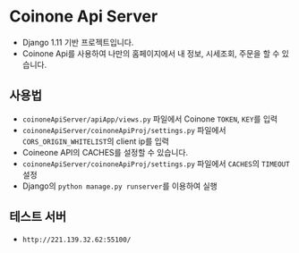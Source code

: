 # Coinone Api Server

- Django 1.11 기반 프로젝트입니다.
- Coinone Api를 사용하여 나만의 홈페이지에서 내 정보, 시세조회, 주문을 할 수 있습니다.

## 사용법

- `coinoneApiServer/apiApp/views.py` 파일에서 Coinone `TOKEN`, `KEY`를 입력
- `coinoneApiServer/coinoneApiProj/settings.py` 파일에서 `CORS_ORIGIN_WHITELIST`의 client ip를 입력
- Coineone API의 CACHES를 설정할 수 있습니다.
- `coinoneApiServer/coinoneApiProj/settings.py` 파일에서 `CACHES`의 `TIMEOUT` 설정
- Django의 `python manage.py runserver`를 이용하여 실행 

## 테스트 서버

- `http://221.139.32.62:55100/`
